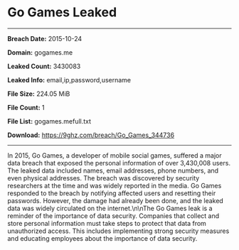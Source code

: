 # Go Games Leaked

------------
**Breach Date:** 2015-10-24

**Domain:** gogames.me

**Leaked Count:** 3430083

**Leaked Info:** email,ip,password,username

**File Size:** 224.05 MiB

**File Count:** 1

**File List:** gogames.mefull.txt

**Download:** https://9ghz.com/breach/Go_Games_344736

------------
In 2015, Go Games, a developer of mobile social games, suffered a major data breach that exposed the personal information of over 3,430,008 users. The leaked data included names, email addresses, phone numbers, and even physical addresses. The breach was discovered by security researchers at the time and was widely reported in the media. Go Games responded to the breach by notifying affected users and resetting their passwords. However, the damage had already been done, and the leaked data was widely circulated on the internet.\n\nThe Go Games leak is a reminder of the importance of data security. Companies that collect and store personal information must take steps to protect that data from unauthorized access. This includes implementing strong security measures and educating employees about the importance of data security.
